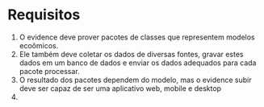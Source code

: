 # Requisitos

1. O evidence deve prover pacotes de classes que representem modelos ecoômicos.
2. Ele também deve coletar os dados de diversas fontes, gravar estes dados em um banco de dados e enviar os dados adequados para cada pacote processar.
3. O resultado dos pacotes dependem do modelo, mas o evidence subir deve ser capaz de ser uma aplicativo web, mobile e desktop
4. 
